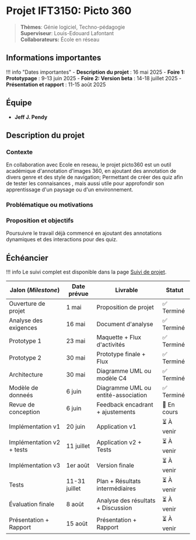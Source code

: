 # Projet IFT3150: Picto 360

> **Thèmes**: Génie logiciel, Techno-pédagogie  
> **Superviseur**: Louis-Edouard Lafontant  
> **Collaborateurs:** École en réseau  

## Informations importantes

!!! info "Dates importantes"
    - **Description du projet** : 16 mai 2025
    - **Foire 1: Prototypage** : 9-13 juin 2025
    - **Foire 2: Version beta** : 14-18 juillet 2025
    - **Présentation et rapport** : 11-15 août 2025

## Équipe

- **Jeff J. Pendy**

## Description du projet

### Contexte
En collaboration avec Ecole en reseau, le projet picto360 est 
un outil académique d'annotation d'images 360, en ajoutant des 
annotation de divers genre et des style de navigation; Permettant 
de créer des quiz afin de tester les connaisances , mais aussi 
utile pour approfondir son apprentissage d'un paysage ou d'un environnement.

### Problématique ou motivations

### Proposition et objectifs
Poursuivre le travail déjà commencé en ajoutant des annotations dynamiques
et des interactions pour des quiz.

## Échéancier

!!! info
    Le suivi complet est disponible dans la page [Suivi de projet](suivi.md).

| Jalon (*Milestone*)            | Date prévue   | Livrable                            | Statut      |
|--------------------------------|---------------|-------------------------------------|-------------|
| Ouverture de projet            | 1 mai         | Proposition de projet               | ✅ Terminé  |
| Analyse des exigences          | 16 mai        | Document d'analyse                  | ✅ Terminé  |
| Prototype 1                    | 23 mai        | Maquette + Flux d'activités         | ✅ Terminé  |
| Prototype 2                    | 30 mai        | Prototype finale + Flux             | ✅ Terminé  |
| Architecture                   | 30 mai        | Diagramme UML ou modèle C4          | ✅ Terminé  |
| Modèle de donneés              | 6 juin        | Diagramme UML ou entité-association | ✅ Terminé  |
| Revue de conception            | 6 juin        | Feedback encadrant + ajustements    | 🔄 En cours |
| Implémentation v1              | 20 juin       | Application v1                      | ⏳ À venir  |
| Implémentation v2 + tests      | 11 juillet    | Application v2 + Tests              | ⏳ À venir  |
| Implémentation v3              | 1er août      | Version finale                      | ⏳ À venir  |
| Tests                          | 11-31 juillet | Plan + Résultats intermédiaires     | ⏳ À venir  |
| Évaluation finale              | 8 août        | Analyse des résultats + Discussion  | ⏳ À venir  |
| Présentation + Rapport         | 15 août       | Présentation + Rapport              | ⏳ À venir  |
